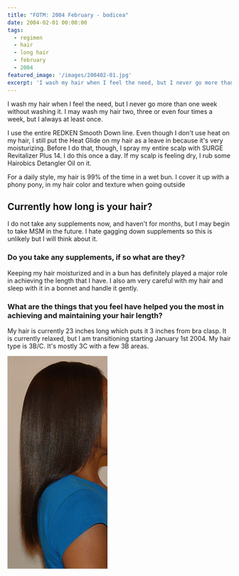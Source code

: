 ```yaml
---
title: "FOTM: 2004 February - bodicea"
date: 2004-02-01 00:00:00
tags:
  - regimen
  - hair
  - long hair
  - february
  - 2004
featured_image: '/images/200402-01.jpg'
excerpt: 'I wash my hair when I feel the need, but I never go more than one week without washing it. I may wash my hair two, three or even four times a week, but I always at least once.'
---
```

I wash my hair when I feel the need, but I never go more than one week without washing it. I may wash my hair two, three or even four times a week, but I always at least once.

I use the entire REDKEN Smooth Down line. Even though I don't use heat on my hair, I still put the Heat Glide on my hair as a leave in because it's very moisturizing. Before I do that, though, I spray my entire scalp with SURGE Revitalizer Plus 14. I do this once a day. If my scalp is feeling dry, I rub some Hairobics Detangler Oil on it.

For a daily style, my hair is 99% of the time in a wet bun. I cover it up with a phony pony, in my hair color and texture when going outside

## Currently how long is your hair?

I do not take any supplements now, and haven't for months, but I may begin to take MSM in the future. I hate gagging down supplements so this is unlikely but I will think about it.

### Do you take any supplements, if so what are they?

Keeping my hair moisturized and in a bun has definitely played a major role in achieving the length that I have. I also am very careful with my hair and sleep with it in a bonnet and handle it gently.

### What are the things that you feel have helped you the most in achieving and maintaining your hair length?

My hair is currently 23 inches long which puts it 3 inches from bra clasp. It is currently relaxed, but I am transitioning starting January 1st 2004. My hair type is 3B/C. It's mostly 3C with a few 3B areas.

![](/images/200402-01.jpg)

